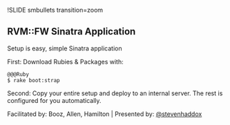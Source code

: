 !SLIDE smbullets transition=zoom
## RVM::FW Sinatra Application ##

Setup is easy, simple Sinatra application

First: Download Rubies &amp; Packages with:  

    @@@Ruby
    $ rake boot:strap

Second: Copy your entire setup and deploy to an internal server.  The rest is configured for you automatically.
  
<div class="footer">
  Facilitated by: Booz, Allen, Hamilton | Presented by: <a href="http://twitter.com/stevenhaddox">@stevenhaddox</a>
</div>